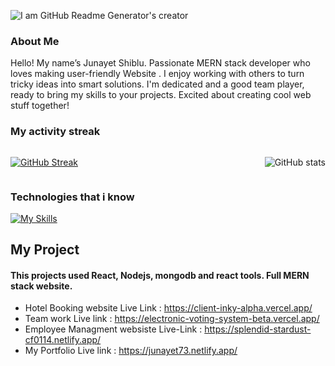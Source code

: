 ![I am GitHub Readme Generator's creator](https://i.ibb.co/JvFS1d8/Junayet-shiblu-1.png)

### About Me
Hello! My name’s Junayet Shiblu. Passionate  MERN stack developer who loves making user-friendly Website . I enjoy working with others to turn tricky ideas into smart solutions. I'm dedicated and a good team player, ready to bring my skills to your projects.  Excited about creating cool web stuff together!
### My activity streak
<div style="display: flex; justify-content: space-between; align-items: center;">
  <a href="https://git.io/streak-stats">
    <img src="https://github-readme-streak-stats.herokuapp.com?user=jsjunayet&theme=monokai" alt="GitHub Streak" />
  </a> 


![GitHub stats](https://github-readme-stats.vercel.app/api?username=jsjunayet&show_icons=true)

</div>

### Technologies that i know
[![My Skills](https://skillicons.dev/icons?i=html,css,tailwind,js,firebase,mongodb,expressjs,react,nodejs,nextjs,mui)](https://skillicons.dev)

## My Project 
#### This projects used React, Nodejs, mongodb and react tools. Full MERN stack website.
- Hotel Booking website Live Link : https://client-inky-alpha.vercel.app/
-  Team work Live link : https://electronic-voting-system-beta.vercel.app/
- Employee Managment websiste Live-Link : https://splendid-stardust-cf0114.netlify.app/
-  My Portfolio Live link : https://junayet73.netlify.app/




